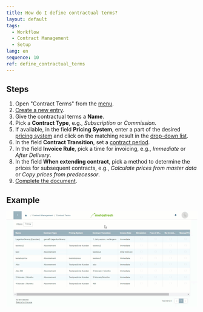 ```yaml
---
title: How do I define contractual terms?
layout: default
tags:
  - Workflow
  - Contract Management
  - Setup
lang: en
sequence: 10
ref: define_contractual_terms
---
```


## Steps
1. Open "Contract Terms" from the [menu](Menu).
1. [Create a new entry](New_Record_Window).
1. Give the contractual terms a **Name**.
1. Pick a **Contract Type**, e.g., *Subscription* or *Commission*.
1. If available, in the field **Pricing System**, enter a part of the desired [pricing system](Add_price-system) and click on the matching result in the [drop-down list](Keyboard_shortcuts_reference).
1. In the field **Contract Transition**, set a [contract period](Define_contract_period).
1. In the field **Invoice Rule**, pick a time for invoicing, e.g., *Immediate* or *After Delivery*.
1. In the field **When extending contract**, pick a method to determine the prices for subsequent contracts, e.g., *Calculate prices from master data* or *Copy prices from predecessor*.
1. [Complete the document](DocumentProcessingComplete).

## Example
![](assets/define_contractual_terms.gif)
